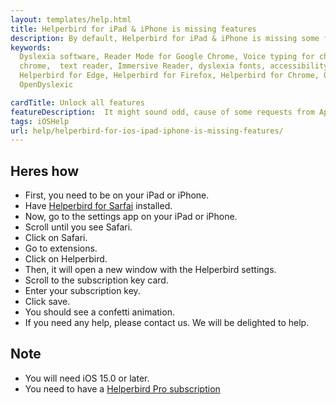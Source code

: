 ```yaml
---
layout: templates/help.html
title: Helperbird for iPad & iPhone is missing features
description: By default, Helperbird for iPad & iPhone is missing some features. Learn how to unlock them.
keywords:
  Dyslexia software, Reader Mode for Google Chrome, Voice typing for chrome, Text to speech for
  chrome,  text reader, Immersive Reader, dyslexia fonts, accessibility software, dyslexia software,
  Helperbird for Edge, Helperbird for Firefox, Helperbird for Chrome, Opendyslexic for Chrome,
  OpenDyslexic

cardTitle: Unlock all features
featureDescription:  It might sound odd, cause of some requests from Apple. We have to hide Helperbirds paid features if you're not signed in. So to unlock the Pro features, I will show you how to use your subscription key.
tags: iOSHelp
url: help/helperbird-for-ios-ipad-iphone-is-missing-features/
---
```



## Heres how 
- First, you need to be on your iPad or iPhone.
- Have [Helperbird for Sarfai](https://apps.apple.com/us/app/helperbird-for-safari/id1589138053 "Helperbird for Safari link")  installed.
- Now, go to the settings app on your iPad or iPhone.
- Scroll until you see Safari.
- Click on Safari.
- Go to extensions.
- Click on Helperbird.
- Then, it will open a new window with the Helperbird settings.
- Scroll to the subscription key card.
- Enter your subscription key.
- Click save.
- You should see a confetti animation.
- If you need any help, please contact us. We will be delighted to help.

## Note
- You will need iOS 15.0 or later.
- You need to have a [Helperbird Pro subscription](https://www.helperbird.com/pricing "Helperbird for Safari link")

